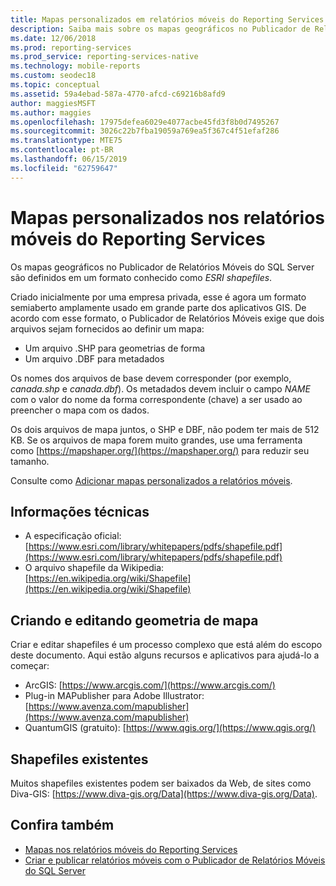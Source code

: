 ```yaml
---
title: Mapas personalizados em relatórios móveis do Reporting Services | Microsoft Docs
description: Saiba mais sobre os mapas geográficos no Publicador de Relatórios Móveis do SQL Server, definidos em um formato conhecido como shapefiles ESRI.
ms.date: 12/06/2018
ms.prod: reporting-services
ms.prod_service: reporting-services-native
ms.technology: mobile-reports
ms.custom: seodec18
ms.topic: conceptual
ms.assetid: 59a4ebad-587a-4770-afcd-c69216b8afd9
author: maggiesMSFT
ms.author: maggies
ms.openlocfilehash: 17975defea6029e4077acbe45fd3f8b0d7495267
ms.sourcegitcommit: 3026c22b7fba19059a769ea5f367c4f51efaf286
ms.translationtype: MTE75
ms.contentlocale: pt-BR
ms.lasthandoff: 06/15/2019
ms.locfileid: "62759647"
---
```

# <a name="custom-maps-in-reporting-services-mobile-reports"></a>Mapas personalizados nos relatórios móveis do Reporting Services
Os mapas geográficos no Publicador de Relatórios Móveis do SQL Server são definidos em um formato conhecido como *ESRI shapefiles*.  
  
Criado inicialmente por uma empresa privada, esse é agora um formato semiaberto amplamente usado em grande parte dos aplicativos GIS. De acordo com esse formato, o Publicador de Relatórios Móveis exige que dois arquivos sejam fornecidos ao definir um mapa:  
  
- Um arquivo .SHP para geometrias de forma  
- Um arquivo .DBF para metadados  
  
Os nomes dos arquivos de base devem corresponder (por exemplo, *canada.shp* e *canada.dbf*). Os metadados devem incluir o campo *NAME* com o valor do nome da forma correspondente (chave) a ser usado ao preencher o mapa com os dados.  

Os dois arquivos de mapa juntos, o SHP e DBF, não podem ter mais de 512 KB. Se os arquivos de mapa forem muito grandes, use uma ferramenta como [https://mapshaper.org/](https://mapshaper.org/) para reduzir seu tamanho.  
  
Consulte como [Adicionar mapas personalizados a relatórios móveis](../../reporting-services/mobile-reports/add-a-custom-map-to-a-reporting-services-mobile-report.md).  
  
## <a name="technical-information"></a>Informações técnicas  
  
- A especificação oficial: [https://www.esri.com/library/whitepapers/pdfs/shapefile.pdf](https://www.esri.com/library/whitepapers/pdfs/shapefile.pdf)  
- O arquivo shapefile da Wikipedia: [https://en.wikipedia.org/wiki/Shapefile](https://en.wikipedia.org/wiki/Shapefile)  
  
## <a name="creating--editing-map-geometry"></a>Criando e editando geometria de mapa  
  
Criar e editar shapefiles é um processo complexo que está além do escopo deste documento. Aqui estão alguns recursos e aplicativos para ajudá-lo a começar:  
  
- ArcGIS: [https://www.arcgis.com/](https://www.arcgis.com/)  
- Plug-in MAPublisher para Adobe Illustrator: [https://www.avenza.com/mapublisher](https://www.avenza.com/mapublisher)  
- QuantumGIS (gratuito): [https://www.qgis.org/](https://www.qgis.org/)  

## <a name="existing-shapefiles"></a>Shapefiles existentes  
  
Muitos shapefiles existentes podem ser baixados da Web, de sites como Diva-GIS: [https://www.diva-gis.org/Data](https://www.diva-gis.org/Data).  

## <a name="see-also"></a>Confira também  
- [Mapas nos relatórios móveis do Reporting Services](../../reporting-services/mobile-reports/maps-in-reporting-services-mobile-reports.md)  
- [Criar e publicar relatórios móveis com o Publicador de Relatórios Móveis do SQL Server](../../reporting-services/mobile-reports/create-mobile-reports-with-sql-server-mobile-report-publisher.md)   
  
  
  

